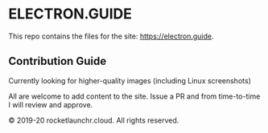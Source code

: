 
# ELECTRON.GUIDE

This repo contains the files for the site: https://electron.guide.

## Contribution Guide

Currently looking for higher-quality images (including Linux screenshots)

All are welcome to add content to the site. Issue a PR and from time-to-time I will review and approve.


© 2019-20 rocketlaunchr.cloud. All rights reserved.